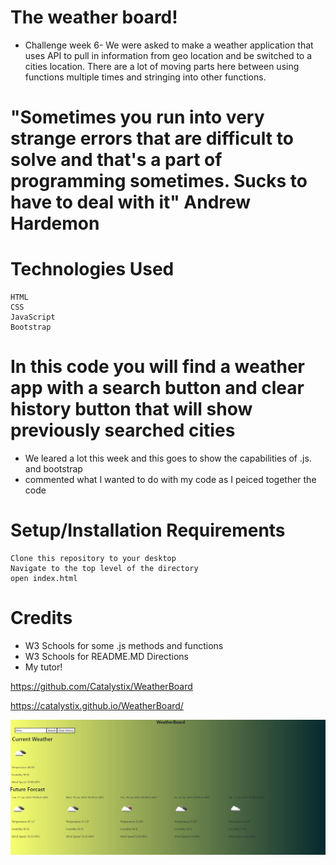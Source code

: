 # The weather board!

* Challenge week 6- We were asked to make a weather application that uses API to pull in information from geo location and be switched to a cities location.
There are a lot of moving parts here between using functions multiple times and stringing into other functions.  


# "Sometimes you run into very strange errors that are difficult to solve and that's a part of programming sometimes. Sucks to have to deal with it" Andrew Hardemon


# Technologies Used
    HTML
    CSS
    JavaScript
    Bootstrap

# In this code you will find a weather app with a search button and clear history button that will show previously searched cities
 * We leared a lot this week and this goes to show the capabilities of .js. and bootstrap
 * commented what I wanted to do with my code as I peiced together the code

# Setup/Installation Requirements
    Clone this repository to your desktop
    Navigate to the top level of the directory
    open index.html

# Credits
 * W3 Schools for some .js methods and functions
 * W3 Schools for README.MD Directions
 * My tutor!

 https://github.com/Catalystix/WeatherBoard

 https://catalystix.github.io/WeatherBoard/

 ![Alt text](./assets/Weatherboard%20challenge%206.jpg)